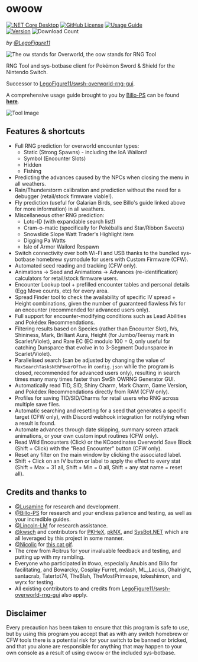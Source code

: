 # owoow

[![.NET Core Desktop](https://img.shields.io/github/actions/workflow/status/LegoFigure11/owoow/dotnet-desktop.yml?branch=master)](https://github.com/LegoFigure11/owoow/actions/workflows/dotnet-desktop.yml)
[![GitHub License](https://img.shields.io/github/license/legofigure11/owoow?color=ff69b4)](https://github.com/LegoFigure11/owoow/blob/master/LICENSE.txt)
[![Usage Guide](https://img.shields.io/badge/usage_guide-click_me!-purple)](https://billo-guides.github.io/)
<br />
[![Version](https://img.shields.io/github/v/release/LegoFigure11/owoow?label=latest%20release)](https://github.com/LegoFigure11/owoow/releases/latest)
![Download Count](https://img.shields.io/github/downloads/LegoFigure11/owoow/total?label=total%20downloads)

_by [@LegoFigure11](https://github.com/LegoFigure11/)_

![The ow stands for Overworld, the oow stands for RNG Tool](https://i.imgur.com/IGmlCkD.png)

RNG Tool and sys-botbase client for Pokémon Sword & Shield for the Nintendo Switch.

Successor to [LegoFigure11/swsh-overworld-rng-gui](https://github.com/LegoFigure11/swsh-overworld-rng-gui).

A comprehensive usage guide brought to you by [Billo-PS](https://github.com/Billo-PS) can be found **[here](https://billo-guides.github.io/)**.

![Tool Image](https://i.imgur.com/MaAmBky.png)

## Features & shortcuts

* Full RNG prediction for overworld encounter types:
  * Static (Strong Spawns) - including the IoA Wailord!
  * Symbol (Encounter Slots)
  * Hidden
  * Fishing
* Predicting the advances caused by the NPCs when closing the menu in all weathers.
* Rain/Thunderstorm calibration and prediction without the need for a debugger (retail/stock firmware viable!).
* Fly prediction (useful for Galarian Birds, see Billo's guide linked above for more information) in all weathers.
* Miscellaneous other RNG prediction:
  * Loto-ID (with expandable search list!)
  * Cram-o-matic (specifically for Pok&eacute;balls and Star/Ribbon Sweets)
  * Snowslide Slope Watt Trader's Highlight item
  * Digging Pa Watts
  * Isle of Armor Wailord Respawn
* Switch connectivity over both Wi-Fi and USB thanks to the bundled sys-botbase homebrew sysmodule for users with Custom Firmware (CFW).
* Automated seed reading and tracking (CFW only).
* Animations → Seed and Animations → Advances (re-identification) calculators for retail/stock firmware users.
* Encounter Lookup tool + prefilled encounter tables and personal details (Egg Move counts, etc) for every area.
* Spread Finder tool to check the availability of specific IV spread + Height combinations, given the number of guaranteed flawless IVs for an encounter (recommended for advanced users only).
* Full support for encounter-modifying conditions such as Lead Abilities and Pok&eacute;dex Recommendations.
* Filtering results based on Species (rather than Encounter Slot), IVs, Shininess, Mark, Brilliant Aura, Height (for Jumbo/Teensy mark in Scarlet/Violet), and Rare EC (EC modulo 100 = 0, only useful for catching Dunsparce that evolve in to 3-Segment Dudunsparce in Scarlet/Violet).
* Parallelised search (can be adjusted by changing the value of ``MaxSearchTasksNthPowerOfTwo`` in ``config.json`` while the program is closed, recommended for advanced users only), resulting in search times many many times faster than SwSh OWRNG Generator GUI.
* Automatically read TID, SID, Shiny Charm, Mark Charm, Game Version, and Pok&eacute;dex Recommendations directly from RAM (CFW only).
* Profiles for saving TID/SID/Charms for retail users who RNG across multiple save files.
* Automatic searching and resetting for a seed that generates a specific target (CFW only), with Discord webhook integration for notifying when a result is found.
* Automate advances through date skipping, summary screen attack animations, or your own custom input routines (CFW only).
* Read Wild Encounters (Click) or the KCoordinates Overworld Save Block (Shift + Click) with the "Read Encounter" button (CFW only).
* Reset any filter on the main window by clicking the associated label.
* Shift + Click on an IV button or label to apply the effect to every stat (Shift + Max = 31 all, Shift + Min = 0 all, Shift + any stat name = reset all).

## Credits and thanks to

* [@Lusamine](https://github.com/Lusamine/) for research and development.
* [@Billo-PS](https://github.com/Billo-PS) for research and your endless patience and testing, as well as your incredible guides.
* [@Lincoln-LM](https://github.com/Lincoln-LM/) for research assistance.
* [@kwsch](https://github.com/kwsch/) and contributors for [PKHeX](https://github.com/kwsch/PKHeX/), [pkNX](https://github.com/kwsch/pkNX), and [SysBot.NET](https://github.com/kwsch/SysBot.NET) which are all leveraged by this project in some manner.
* [@Nicolic](https://github.com/NicoIic) for [this cat gif](https://tenor.com/view/cat-gif-25169380).
* The crew from #citrus for your invaluable feedback and testing, and putting up with my rambling.
* Everyone who participated in #owo, especially Anubis and Billo for facilitating, and Bowarcky, Cosplay Furret, mdash, ML_Lacius, Ohalright, santacrab, Tatertot74, TheBlah, TheMostPrimeape, tokeshimon, and wyrx for testing.
* All existing contributors to and credits from [LegoFigure11/swsh-overworld-rng-gui](https://github.com/LegoFigure11/swsh-overworld-rng-gui) also apply.

## Disclaimer

Every precaution has been taken to ensure that this program is safe to use, but by using this program you accept that as with any switch homebrew or CFW tools there is a potential risk for your switch to be banned or bricked, and that you alone are responsible for anything that may happen to your own console as a result of using owoow or the included sys-botbase.
